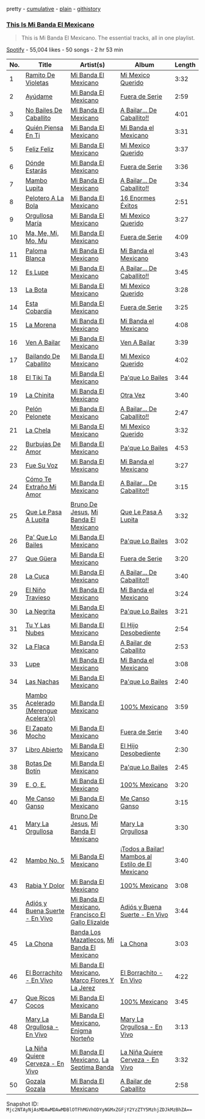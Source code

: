 pretty - [cumulative](/playlists/cumulative/37i9dQZF1DZ06evO0pMfpd.md) - [plain](/playlists/plain/37i9dQZF1DZ06evO0pMfpd) - [githistory](https://github.githistory.xyz/mackorone/spotify-playlist-archive/blob/main/playlists/plain/37i9dQZF1DZ06evO0pMfpd)

### [This Is Mi Banda El Mexicano](https://open.spotify.com/playlist/37i9dQZF1DZ06evO0pMfpd)

> This is Mi Banda El Mexicano\. The essential tracks, all in one playlist.

[Spotify](https://open.spotify.com/user/spotify) - 55,004 likes - 50 songs - 2 hr 53 min

| No. | Title | Artist(s) | Album | Length |
|---|---|---|---|---|
| 1 | [Ramito De Violetas](https://open.spotify.com/track/6sRaqq9SYsSTPvrWkL1sRy) | [Mi Banda El Mexicano](https://open.spotify.com/artist/0OhiQFSqbnnmB52NWEpsO5) | [Mi Mexico Querido](https://open.spotify.com/album/74CA8KMf2pVVGl7FBxexQ1) | 3:32 |
| 2 | [Ayúdame](https://open.spotify.com/track/0Z8Jg2ji4tKeaGWpBidTxv) | [Mi Banda El Mexicano](https://open.spotify.com/artist/0OhiQFSqbnnmB52NWEpsO5) | [Fuera de Serie](https://open.spotify.com/album/6ETwpYUJD00AlKGErRAqEy) | 2:59 |
| 3 | [No Bailes De Caballito](https://open.spotify.com/track/28If7KaffAjwCsKfQDmScA) | [Mi Banda El Mexicano](https://open.spotify.com/artist/0OhiQFSqbnnmB52NWEpsO5) | [A Bailar..\. De Caballito!!](https://open.spotify.com/album/5gsxJpgVURs0VKVoJbULL5) | 4:01 |
| 4 | [Quién Piensa En Ti](https://open.spotify.com/track/4HwQuM4s5ZtsFcTo9MumnW) | [Mi Banda El Mexicano](https://open.spotify.com/artist/0OhiQFSqbnnmB52NWEpsO5) | [Mi Banda el Mexicano](https://open.spotify.com/album/6XS5KBlreLUQlz9OU8ZzaI) | 3:31 |
| 5 | [Feliz Feliz](https://open.spotify.com/track/0JZV1UuBsbSwHhGirgWaXI) | [Mi Banda El Mexicano](https://open.spotify.com/artist/0OhiQFSqbnnmB52NWEpsO5) | [Mi Mexico Querido](https://open.spotify.com/album/74CA8KMf2pVVGl7FBxexQ1) | 3:37 |
| 6 | [Dónde Estarás](https://open.spotify.com/track/3WRkzHhVlfcedC9EHtKBTF) | [Mi Banda El Mexicano](https://open.spotify.com/artist/0OhiQFSqbnnmB52NWEpsO5) | [Fuera de Serie](https://open.spotify.com/album/6ETwpYUJD00AlKGErRAqEy) | 3:36 |
| 7 | [Mambo Lupita](https://open.spotify.com/track/5WXizCxqmrlovOExcVmaFE) | [Mi Banda El Mexicano](https://open.spotify.com/artist/0OhiQFSqbnnmB52NWEpsO5) | [A Bailar..\. De Caballito!!](https://open.spotify.com/album/5gsxJpgVURs0VKVoJbULL5) | 3:34 |
| 8 | [Pelotero A La Bola](https://open.spotify.com/track/4nkMHa8OAlBtSO1clxQqTm) | [Mi Banda El Mexicano](https://open.spotify.com/artist/0OhiQFSqbnnmB52NWEpsO5) | [16 Enormes Éxitos](https://open.spotify.com/album/0nzrY6r02nNFuJ4fiibB5w) | 2:51 |
| 9 | [Orgullosa María](https://open.spotify.com/track/1nZKtN7ZTkU3b49EtKW2Qj) | [Mi Banda El Mexicano](https://open.spotify.com/artist/0OhiQFSqbnnmB52NWEpsO5) | [Mi Mexico Querido](https://open.spotify.com/album/74CA8KMf2pVVGl7FBxexQ1) | 3:27 |
| 10 | [Ma, Me, Mi, Mo, Mu](https://open.spotify.com/track/2gprKrCyLXFEYV80FvvgYg) | [Mi Banda El Mexicano](https://open.spotify.com/artist/0OhiQFSqbnnmB52NWEpsO5) | [Fuera de Serie](https://open.spotify.com/album/6ETwpYUJD00AlKGErRAqEy) | 4:09 |
| 11 | [Paloma Blanca](https://open.spotify.com/track/6Kmb4Ev2Zf2xBKvNW9KzWk) | [Mi Banda El Mexicano](https://open.spotify.com/artist/0OhiQFSqbnnmB52NWEpsO5) | [Mi Banda el Mexicano](https://open.spotify.com/album/6XS5KBlreLUQlz9OU8ZzaI) | 3:43 |
| 12 | [Es Lupe](https://open.spotify.com/track/1JcR3u5aYIhDC2flFAHYeQ) | [Mi Banda El Mexicano](https://open.spotify.com/artist/0OhiQFSqbnnmB52NWEpsO5) | [A Bailar..\. De Caballito!!](https://open.spotify.com/album/5gsxJpgVURs0VKVoJbULL5) | 3:45 |
| 13 | [La Bota](https://open.spotify.com/track/5s3IWiEUyNocPtapPxqlPd) | [Mi Banda El Mexicano](https://open.spotify.com/artist/0OhiQFSqbnnmB52NWEpsO5) | [Mi Mexico Querido](https://open.spotify.com/album/74CA8KMf2pVVGl7FBxexQ1) | 3:28 |
| 14 | [Esta Cobardía](https://open.spotify.com/track/76yq6AVKspVBgAbGUDelHY) | [Mi Banda El Mexicano](https://open.spotify.com/artist/0OhiQFSqbnnmB52NWEpsO5) | [Fuera de Serie](https://open.spotify.com/album/6ETwpYUJD00AlKGErRAqEy) | 3:25 |
| 15 | [La Morena](https://open.spotify.com/track/114fP40CgaxcCgWN5vVekB) | [Mi Banda El Mexicano](https://open.spotify.com/artist/0OhiQFSqbnnmB52NWEpsO5) | [Mi Banda el Mexicano](https://open.spotify.com/album/6XS5KBlreLUQlz9OU8ZzaI) | 4:08 |
| 16 | [Ven A Bailar](https://open.spotify.com/track/1asf9bx1OzvE8NaTXijT6V) | [Mi Banda El Mexicano](https://open.spotify.com/artist/0OhiQFSqbnnmB52NWEpsO5) | [Ven A Bailar](https://open.spotify.com/album/4KHIwbQeJNifJj64VaVNso) | 3:39 |
| 17 | [Bailando De Caballito](https://open.spotify.com/track/4wypWBS82iSSvRROk87oNQ) | [Mi Banda El Mexicano](https://open.spotify.com/artist/0OhiQFSqbnnmB52NWEpsO5) | [Mi Mexico Querido](https://open.spotify.com/album/74CA8KMf2pVVGl7FBxexQ1) | 4:02 |
| 18 | [El Tiki Ta](https://open.spotify.com/track/2Ogr9pqWfrEKh7PGGvC56I) | [Mi Banda El Mexicano](https://open.spotify.com/artist/0OhiQFSqbnnmB52NWEpsO5) | [Pa'que Lo Bailes](https://open.spotify.com/album/6tOeNZ4Apb6RI68KTisQIb) | 3:44 |
| 19 | [La Chinita](https://open.spotify.com/track/5W1vsroY1xtc0HdoyGTwnb) | [Mi Banda El Mexicano](https://open.spotify.com/artist/0OhiQFSqbnnmB52NWEpsO5) | [Otra Vez](https://open.spotify.com/album/3sxDYIn1KAZZdDNGHiQGbd) | 3:40 |
| 20 | [Pelón Pelonete](https://open.spotify.com/track/1WAvL4sqqRDHRMbp96hFaG) | [Mi Banda El Mexicano](https://open.spotify.com/artist/0OhiQFSqbnnmB52NWEpsO5) | [A Bailar..\. De Caballito!!](https://open.spotify.com/album/5gsxJpgVURs0VKVoJbULL5) | 2:47 |
| 21 | [La Chela](https://open.spotify.com/track/14orHg5z8RbwkqiDUtQQkZ) | [Mi Banda El Mexicano](https://open.spotify.com/artist/0OhiQFSqbnnmB52NWEpsO5) | [Mi Mexico Querido](https://open.spotify.com/album/74CA8KMf2pVVGl7FBxexQ1) | 3:32 |
| 22 | [Burbujas De Amor](https://open.spotify.com/track/5B3DTCOYLv4zgEnAsGpT7d) | [Mi Banda El Mexicano](https://open.spotify.com/artist/0OhiQFSqbnnmB52NWEpsO5) | [Pa'que Lo Bailes](https://open.spotify.com/album/6tOeNZ4Apb6RI68KTisQIb) | 4:53 |
| 23 | [Fue Su Voz](https://open.spotify.com/track/2gmplUqmPHJ1jPvznz5zyM) | [Mi Banda El Mexicano](https://open.spotify.com/artist/0OhiQFSqbnnmB52NWEpsO5) | [Mi Banda el Mexicano](https://open.spotify.com/album/6XS5KBlreLUQlz9OU8ZzaI) | 3:27 |
| 24 | [Cómo Te Extraño Mi Amor](https://open.spotify.com/track/5pTGrOYhX31Ilyr0LMZidJ) | [Mi Banda El Mexicano](https://open.spotify.com/artist/0OhiQFSqbnnmB52NWEpsO5) | [A Bailar..\. De Caballito!!](https://open.spotify.com/album/5gsxJpgVURs0VKVoJbULL5) | 3:15 |
| 25 | [Que Le Pasa A Lupita](https://open.spotify.com/track/0xfwBfJ0N4nxOMJONjFnAt) | [Bruno De Jesus](https://open.spotify.com/artist/2bevLvZC0Ojh6iqoPFWkl5), [Mi Banda El Mexicano](https://open.spotify.com/artist/0OhiQFSqbnnmB52NWEpsO5) | [Que Le Pasa A Lupita](https://open.spotify.com/album/13FVLL6Z5CFmuY5veXxl0O) | 3:32 |
| 26 | [Pa' Que Lo Bailes](https://open.spotify.com/track/3mOJJ4cpkQNr9oAhARg9T6) | [Mi Banda El Mexicano](https://open.spotify.com/artist/0OhiQFSqbnnmB52NWEpsO5) | [Pa'que Lo Bailes](https://open.spotify.com/album/6tOeNZ4Apb6RI68KTisQIb) | 3:02 |
| 27 | [Que Güera](https://open.spotify.com/track/6UlhTa0PQQmZKy4KndGg2A) | [Mi Banda El Mexicano](https://open.spotify.com/artist/0OhiQFSqbnnmB52NWEpsO5) | [Fuera de Serie](https://open.spotify.com/album/6ETwpYUJD00AlKGErRAqEy) | 3:20 |
| 28 | [La Cuca](https://open.spotify.com/track/6f5rIK5usr8AueDudM81y7) | [Mi Banda El Mexicano](https://open.spotify.com/artist/0OhiQFSqbnnmB52NWEpsO5) | [A Bailar..\. De Caballito!!](https://open.spotify.com/album/5gsxJpgVURs0VKVoJbULL5) | 3:40 |
| 29 | [El Niño Travieso](https://open.spotify.com/track/0tzfM9kn40qyAYKmufLwOV) | [Mi Banda El Mexicano](https://open.spotify.com/artist/0OhiQFSqbnnmB52NWEpsO5) | [Mi Banda el Mexicano](https://open.spotify.com/album/6XS5KBlreLUQlz9OU8ZzaI) | 3:24 |
| 30 | [La Negrita](https://open.spotify.com/track/2siuIOyoD8BPb3UB754kJP) | [Mi Banda El Mexicano](https://open.spotify.com/artist/0OhiQFSqbnnmB52NWEpsO5) | [Pa'que Lo Bailes](https://open.spotify.com/album/6tOeNZ4Apb6RI68KTisQIb) | 3:21 |
| 31 | [Tu Y Las Nubes](https://open.spotify.com/track/4PG9xHq6APPuMPcqREe9ql) | [Mi Banda El Mexicano](https://open.spotify.com/artist/0OhiQFSqbnnmB52NWEpsO5) | [El Hijo Desobediente](https://open.spotify.com/album/7bjdR83yDkSaQXBcqkMI6J) | 2:54 |
| 32 | [La Flaca](https://open.spotify.com/track/314bx0T8avvO9TqBTXYd4o) | [Mi Banda El Mexicano](https://open.spotify.com/artist/0OhiQFSqbnnmB52NWEpsO5) | [A Bailar de Caballito](https://open.spotify.com/album/0hqSpBCMjZ57t2uhcxdbpm) | 2:53 |
| 33 | [Lupe](https://open.spotify.com/track/14bNHkved5kkoPebKfoU9j) | [Mi Banda El Mexicano](https://open.spotify.com/artist/0OhiQFSqbnnmB52NWEpsO5) | [Mi Banda el Mexicano](https://open.spotify.com/album/6XS5KBlreLUQlz9OU8ZzaI) | 3:08 |
| 34 | [Las Nachas](https://open.spotify.com/track/2LQ4m8ippuDqoUp1xBNEhh) | [Mi Banda El Mexicano](https://open.spotify.com/artist/0OhiQFSqbnnmB52NWEpsO5) | [Pa'que Lo Bailes](https://open.spotify.com/album/6tOeNZ4Apb6RI68KTisQIb) | 2:40 |
| 35 | [Mambo Acelerado \(Merengue Acelera'o\)](https://open.spotify.com/track/3szGgpDpvcxXYYP70GA9OP) | [Mi Banda El Mexicano](https://open.spotify.com/artist/0OhiQFSqbnnmB52NWEpsO5) | [100% Mexicano](https://open.spotify.com/album/17yt3UAKnR8zU02tqgwYdh) | 3:59 |
| 36 | [El Zapato Mocho](https://open.spotify.com/track/2hN6W23OPsfHdF22wfd3TK) | [Mi Banda El Mexicano](https://open.spotify.com/artist/0OhiQFSqbnnmB52NWEpsO5) | [Fuera de Serie](https://open.spotify.com/album/6ETwpYUJD00AlKGErRAqEy) | 3:40 |
| 37 | [Libro Abierto](https://open.spotify.com/track/2NtCzG7rsTeDjeFUVqcF4D) | [Mi Banda El Mexicano](https://open.spotify.com/artist/0OhiQFSqbnnmB52NWEpsO5) | [El Hijo Desobediente](https://open.spotify.com/album/7bjdR83yDkSaQXBcqkMI6J) | 2:30 |
| 38 | [Botas De Botín](https://open.spotify.com/track/2ckaGhvbzGZ3xRfqvkeIsA) | [Mi Banda El Mexicano](https://open.spotify.com/artist/0OhiQFSqbnnmB52NWEpsO5) | [Pa'que Lo Bailes](https://open.spotify.com/album/6tOeNZ4Apb6RI68KTisQIb) | 2:45 |
| 39 | [E, O, E.](https://open.spotify.com/track/1Ac2ySphUSkoVXlBH7JYNd) | [Mi Banda El Mexicano](https://open.spotify.com/artist/0OhiQFSqbnnmB52NWEpsO5) | [100% Mexicano](https://open.spotify.com/album/17yt3UAKnR8zU02tqgwYdh) | 3:20 |
| 40 | [Me Canso Ganso](https://open.spotify.com/track/0Tj9bh3K60iyNtsiNQIedb) | [Mi Banda El Mexicano](https://open.spotify.com/artist/0OhiQFSqbnnmB52NWEpsO5) | [Me Canso Ganso](https://open.spotify.com/album/00SE74SXNQKz0ldYyM39i3) | 3:15 |
| 41 | [Mary La Orgullosa](https://open.spotify.com/track/3o8rROZqS9uyZqr7MR0jgz) | [Bruno De Jesus](https://open.spotify.com/artist/2bevLvZC0Ojh6iqoPFWkl5), [Mi Banda El Mexicano](https://open.spotify.com/artist/0OhiQFSqbnnmB52NWEpsO5) | [Mary La Orgullosa](https://open.spotify.com/album/5cZK3nGer1bMhIYBg6t66t) | 3:30 |
| 42 | [Mambo No\. 5](https://open.spotify.com/track/7BzDaOzYt5C0rLxRmMIUwz) | [Mi Banda El Mexicano](https://open.spotify.com/artist/0OhiQFSqbnnmB52NWEpsO5) | [¡Todos a Bailar! Mambos al Estilo de El Mexicano](https://open.spotify.com/album/4N676CqMcjrtodL3i2qyAM) | 3:40 |
| 43 | [Rabia Y Dolor](https://open.spotify.com/track/1K2Ohi9UBIbuMjBUcwNiu2) | [Mi Banda El Mexicano](https://open.spotify.com/artist/0OhiQFSqbnnmB52NWEpsO5) | [100% Mexicano](https://open.spotify.com/album/17yt3UAKnR8zU02tqgwYdh) | 3:08 |
| 44 | [Adiós y Buena Suerte \- En Vivo](https://open.spotify.com/track/4xQxN1A80B3CGFXVGOosGt) | [Mi Banda El Mexicano](https://open.spotify.com/artist/0OhiQFSqbnnmB52NWEpsO5), [Francisco El Gallo Elizalde](https://open.spotify.com/artist/4MdLjs618SVsOLaxdm1vBb) | [Adiós y Buena Suerte \- En Vivo](https://open.spotify.com/album/0iHo2i1ZYSIAnFs5CdKOxz) | 3:44 |
| 45 | [La Chona](https://open.spotify.com/track/1tdFl5ACRmcEFIRWAgTTQc) | [Banda Los Mazatlecos](https://open.spotify.com/artist/5iVAKb2ERQopiFURsf6g1b), [Mi Banda El Mexicano](https://open.spotify.com/artist/0OhiQFSqbnnmB52NWEpsO5) | [La Chona](https://open.spotify.com/album/35HbDxOHRQuOCikY0TlXkX) | 3:03 |
| 46 | [El Borrachito \- En Vivo](https://open.spotify.com/track/5DtAFHmOdpjwi98AqbtsJa) | [Mi Banda El Mexicano](https://open.spotify.com/artist/0OhiQFSqbnnmB52NWEpsO5), [Marco Flores Y La Jerez](https://open.spotify.com/artist/3cseuYmozraz4XJn6nDo80) | [El Borrachito \- En Vivo](https://open.spotify.com/album/0sIgGD1443PKB9P0gp1Nn2) | 4:22 |
| 47 | [Que Ricos Cocos](https://open.spotify.com/track/6C2qUXLnmMgLc6wcVV3gVM) | [Mi Banda El Mexicano](https://open.spotify.com/artist/0OhiQFSqbnnmB52NWEpsO5) | [100% Mexicano](https://open.spotify.com/album/17yt3UAKnR8zU02tqgwYdh) | 3:45 |
| 48 | [Mary La Orgullosa \- En Vivo](https://open.spotify.com/track/0pi1DshK1mQpeYTU4v3zzR) | [Mi Banda El Mexicano](https://open.spotify.com/artist/0OhiQFSqbnnmB52NWEpsO5), [Enigma Norteño](https://open.spotify.com/artist/3441uYrkzgTWwjXLd13R0U) | [Mary La Orgullosa \- En Vivo](https://open.spotify.com/album/5Z9khALrS2NBnErJ2C0bBY) | 3:13 |
| 49 | [La Niña Quiere Cerveza \- En Vivo](https://open.spotify.com/track/5IEsq0MLLm7NE61IryGDxj) | [Mi Banda El Mexicano](https://open.spotify.com/artist/0OhiQFSqbnnmB52NWEpsO5), [La Septima Banda](https://open.spotify.com/artist/610tJqABwgZWaRvtJoJQF0) | [La Niña Quiere Cerveza \- En Vivo](https://open.spotify.com/album/0Ew74PwPRd1mIefKhLdibE) | 3:32 |
| 50 | [Gozala Gozala](https://open.spotify.com/track/30Jv68pHNfzEuASRGwYQ6X) | [Mi Banda El Mexicano](https://open.spotify.com/artist/0OhiQFSqbnnmB52NWEpsO5) | [A Bailar de Caballito](https://open.spotify.com/album/0hqSpBCMjZ57t2uhcxdbpm) | 2:58 |

Snapshot ID: `Mjc2NTAyNjAsMDAwMDAwMDBlOTFhMGVhODYyNGMxZGFjY2YzZTY5MzhjZDJkMzBhZA==`
